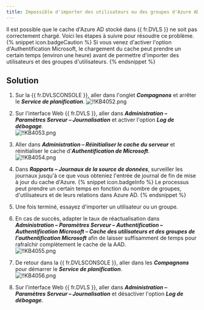 ```yaml
---
title: Impossible d'importer des utilisateurs ou des groupes d'Azure AD
---
```

Il est possible que le cache d'Azure AD stocké dans {{ fr.DVLS }} ne soit pas correctement chargé. Voici les étapes à suivre pour résoudre ce problème. 
{% snippet icon.badgeCaution %} 
Si vous venez d'activer l'option d'Authentification Microsoft, le chargement du cache peut prendre un certain temps (environ une heure) avant de permettre d'importer des utilisateurs et des groupes d'utilisateurs. 
{% endsnippet %}
 
## Solution 
1. Sur la {{ fr.DVLSCONSOLE }}, aller dans l'onglet ***Compagnons*** et arrêter le ***Service de planification***. 
![!!KB4052.png](https://webdevolutions.azureedge.net/docs/fr/kb/KB4052.png) 
1. Sur l'interface Web {{ fr.DVLS }}, aller dans ***Administration – Paramètres Serveur – Journalisation*** et activer l'option ***Log de débogage***.  
![!!KB4053.png](https://webdevolutions.azureedge.net/docs/fr/kb/KB4053.png) 
1. Aller dans ***Administration – Réinitialiser le cache du serveur*** et réinitialiser le cache d'***Authentification de Microsoft***.  
![!!KB4054.png](https://webdevolutions.azureedge.net/docs/fr/kb/KB4054.png) 
1. Dans ***Rapports – Journaux de la source de données***, surveiller les journaux jusqu'à ce que vous obteniez l'entrée de journal de fin de mise à jour du cache d'Azure. 
{% snippet icon.badgeInfo %} 
Le processus peut prendre un certain temps en fonction du nombre de groupes, d'utilisateurs et de leurs relations dans Azure AD. 
{% endsnippet %}
 
5. Une fois terminé, essayez d'importer un utilisateur ou un groupe. 
1. En cas de succès, adapter le taux de réactualisation dans ***Administration – Paramètres Serveur – Authentification – Authentification Microsoft – Cache des utilisateurs et des groupes de l'authentification Microsoft*** afin de laisser suffisamment de temps pour rafraîchir complètement le cache de la AAD.  
![!!KB4055.png](https://webdevolutions.azureedge.net/docs/fr/kb/KB4055.png) 
1. De retour dans la {{ fr.DVLSCONSOLE }}, aller dans les ***Compagnons*** pour démarrer le ***Service de planification***.  
![!!KB4056.png](https://webdevolutions.azureedge.net/docs/fr/kb/KB4056.png) 
1. Sur l'interface Web {{ fr.DVLS }}, aller dans ***Administration – Paramètres Serveur – Journalisation*** et désactiver l'option ***Log de débogage***. 
